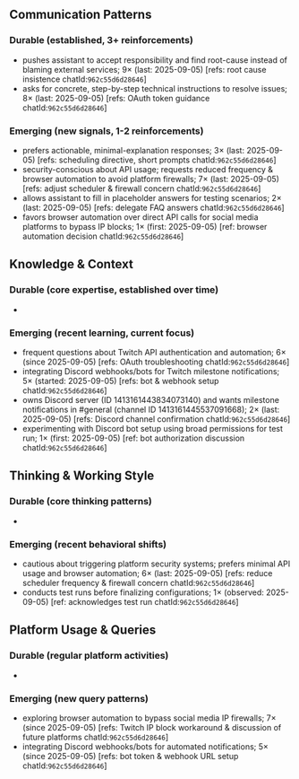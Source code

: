 ## Communication Patterns
### Durable (established, 3+ reinforcements)
- pushes assistant to accept responsibility and find root-cause instead of blaming external services; 9× (last: 2025-09-05) [refs: root cause insistence chatId:`962c55d6d28646`]
- asks for concrete, step-by-step technical instructions to resolve issues; 8× (last: 2025-09-05) [refs: OAuth token guidance chatId:`962c55d6d28646`]

### Emerging (new signals, 1-2 reinforcements)
- prefers actionable, minimal-explanation responses; 3× (last: 2025-09-05) [refs: scheduling directive, short prompts chatId:`962c55d6d28646`]
- security-conscious about API usage; requests reduced frequency & browser automation to avoid platform firewalls; 7× (last: 2025-09-05) [refs: adjust scheduler & firewall concern chatId:`962c55d6d28646`]
- allows assistant to fill in placeholder answers for testing scenarios; 2× (last: 2025-09-05) [refs: delegate FAQ answers chatId:`962c55d6d28646`]
- favors browser automation over direct API calls for social media platforms to bypass IP blocks; 1× (first: 2025-09-05) [ref: browser automation decision chatId:`962c55d6d28646`]

## Knowledge & Context
### Durable (core expertise, established over time)
-

### Emerging (recent learning, current focus)  
- frequent questions about Twitch API authentication and automation; 6× (since 2025-09-05) [refs: OAuth troubleshooting chatId:`962c55d6d28646`]
- integrating Discord webhooks/bots for Twitch milestone notifications; 5× (started: 2025-09-05) [refs: bot & webhook setup chatId:`962c55d6d28646`]
- owns Discord server (ID 1413161443834073140) and wants milestone notifications in #general (channel ID 1413161445537091668); 2× (last: 2025-09-05) [refs: Discord channel confirmation chatId:`962c55d6d28646`]
- experimenting with Discord bot setup using broad permissions for test run; 1× (first: 2025-09-05) [ref: bot authorization discussion chatId:`962c55d6d28646`]

## Thinking & Working Style
### Durable (core thinking patterns)
-

### Emerging (recent behavioral shifts)
- cautious about triggering platform security systems; prefers minimal API usage and browser automation; 6× (last: 2025-09-05) [refs: reduce scheduler frequency & firewall concern chatId:`962c55d6d28646`]
- conducts test runs before finalizing configurations; 1× (observed: 2025-09-05) [ref: acknowledges test run chatId:`962c55d6d28646`]

## Platform Usage & Queries
### Durable (regular platform activities)
-

### Emerging (new query patterns)
- exploring browser automation to bypass social media IP firewalls; 7× (since 2025-09-05) [refs: Twitch IP block workaround & discussion of future platforms chatId:`962c55d6d28646`]
- integrating Discord webhooks/bots for automated notifications; 5× (since 2025-09-05) [refs: bot token & webhook URL setup chatId:`962c55d6d28646`]